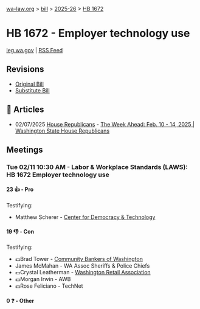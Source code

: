 [wa-law.org](/) > [bill](/bill/) > [2025-26](/bill/2025-26/) > [HB 1672](/bill/2025-26/hb/1672/)

# HB 1672 - Employer technology use
[leg.wa.gov](https://app.leg.wa.gov/billsummary?BillNumber=1672&Year=2025&Initiative=false) | [RSS Feed](./rss.xml)

## Revisions
* [Original Bill](1/)
* [Substitute Bill](S/)

## 📰 Articles
* 02/07/2025 [House Republicans](/org/house_republicans/) - [The Week Ahead: Feb. 10 - 14, 2025 | Washington State House Republicans](https://houserepublicans.wa.gov/week/the-week-ahead-feb-10-14-2025/#:~:text=HB%201672)

## Meetings
### Tue 02/11 10:30 AM - Labor & Workplace Standards (LAWS): HB 1672 Employer technology use
#### 23 👍 - Pro
Testifying:
* Matthew Scherer - [Center for Democracy & Technology](/org/center_for_democracy_&_technology/)

#### 19 👎 - Con
Testifying:
* 💵Brad Tower - [Community Bankers of Washington](/org/community_bankers_of_washington/)
* James McMahan - WA Assoc Sheriffs & Police Chiefs
* 💵Crystal Leatherman - [Washington Retail Association](/org/washington_retail_association/)
* 💵Morgan Irwin - AWB
* 💵Rose Feliciano - TechNet

#### 0 ❓ - Other
